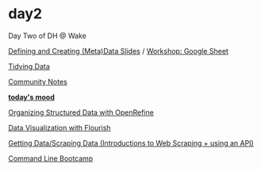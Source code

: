 # day2
Day Two of DH @ Wake

[Defining and Creating (Meta)Data Slides](https://docs.google.com/presentation/d/1SExIy1UKTn6YFNF5WpGhAS-crGmu-0ZIsGqDsOdPsms/edit?usp=sharing) / [Workshop: Google Sheet](https://docs.google.com/spreadsheets/d/1rhkpqE1b_oc7E0RGWWQbjMtdU1E9gtj0qWK4iOaNK0g/edit?usp=sharing)


[Tidying Data](https://docs.google.com/presentation/d/1koxv3MO3b5k59y76fT9MqLg5rLJsP6Z8hl04EFaVs9U/edit?usp=sharing)


[Community Notes](https://docs.google.com/document/d/1wA7aqV_U1mh-G-9k1vX9jyksdhXt8CPuANQiAS9-5pQ/edit?usp=sharing)


**[today's mood](https://twitter.com/overtime/status/1127669730209411072)**

[Organizing Structured Data with OpenRefine](https://github.com/dhatwake2019/day2/tree/master/organizingdata)

[Data Visualization with Flourish](https://github.com/dhatwake2019/day2/tree/master/dataviz)

[Getting Data/Scraping Data (Introductions to Web Scraping + using an API)](https://github.com/dhatwake2019/day2/tree/master/gettingdata)

[Command Line Bootcamp](https://github.com/dhatwake2019/day2/tree/master/commandlinebootcamp)
